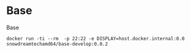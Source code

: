 # Base

Base

```shell
docker run -ti --rm  -p 22:22 -e DISPLAY=host.docker.internal:0.0 snowdreamtechamd64/base-develop:0.0.2
```
